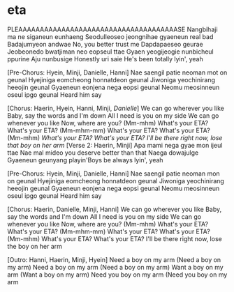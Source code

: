 # eta
PLEAAAAAAAAAAAAAAAAAAAAAAAAAAAAAAAAAAAAASE
Nangbihaji ma ne siganeun eunhaeng
Seodulleoseo jeongnihae gyaeneun real bad
Badajumyeon andwae
No, you better trust me
Dapdapaeseo geurae
Jeobeonedo bwatjiman neo eopseul ttae
Gyaen yeogijeogie nunbicheul ppurine
Aju nunbusige
Honestly uri saie
He's been totally lyin', yeah

[Pre-Chorus: Hyein, Minji, Danielle, Hanni]
Nae saengil patie nеoman mot on geunal
Hyejiniga eomchеong honnatdeon geunal
Jiwoniga yeochinirang heeojin geunal
Gyaeneun eonjena nega eopsi geunal
Neomu meosinneun oseul ipgo geunal
Heard him say

[Chorus: Haerin, Hyein, Hanni, Minji, *Danielle*]
We can go wherever you like
Baby, say the words and I'm down
All I need is you on my side
We can go whenever you like
Now, where are you? (Mm-mhm)
What's your ETA? What's your ETA? (Mm-mhm-mm)
What's your ETA? What's your ETA? (Mm-mhm)
*What's your ETA? What's your ETA?*
*I'll be there right now, lose that boy on her arm*
[Verse 2: Haerin, Minji]
Apa mami nega gyae mon ijeul ttae
Nae mal mideo you deserve better than that
Naega dowajulge
Gyaeneun geunyang playin'Boys be always lyin', yeah

[Pre-Chorus: Hyein, Minji, Danielle, Hanni]
Nae saengil patie neoman mon on geunal
Hyejiniga eomcheong honnatdeon geunal
Jiwoniga yeochinirang heeojin geunal
Gyaeneun eonjena nega eopsi geunal
Neomu meosinneun oseul ipgo geunal
Heard him say

[Chorus: Haerin, Danielle, Minji, Hanni]
We can go wherever you like
Baby, say the words and I'm down
All I need is you on my side
We can go whenever you like
Now, where are you? (Mm-mhm)
What's your ETA? What's your ETA? (Mm-mhm-mm)
What's your ETA? What's your ETA? (Mm-mhm)
What's your ETA? What's your ETA?
I'll be there right now, lose the boy on her arm

[Outro: Hanni, Haerin, Minji, Hyein]
Need a boy on my arm (Need a boy on my arm)
Need a boy on my arm (Need a boy on my arm)
Want a boy on my arm (Want a boy on my arm)
Need you boy on my arm (Need you boy on my arm